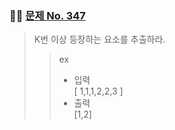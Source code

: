 ### 🧑‍💻 [문제 No. 347](https://leetcode.com/problems/top-k-frequent-elements/)

> K번 이상 등장하는 요소를 추출하라.
>> ex   
>> - 입력   
>[ 1,1,1,2,2,3 ]   
>> - 출력   
>[1,2]
